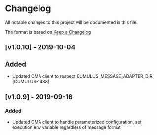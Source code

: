 # Changelog
All notable changes to this project will be documented in this file.

The format is based on [Keep a Changelog](http://keepachangelog.com/en/1.0.0/)

## [v1.0.10] - 2019-10-04

## Added
- Updated CMA client to respect CUMULUS_MESSAGE_ADAPTER_DIR [CUMULUS-1488]

## [v1.0.9] - 2019-09-16
### Added
- Updated CMA client to handle parameterized configuration, set execution env variable regardless of message format
